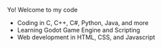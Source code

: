 Yo! Welcome to my code
- Coding in C, C++, C#, Python, Java, and more
- Learning Godot Game Engine and Scripting
- Web development in HTML, CSS, and Javascript
